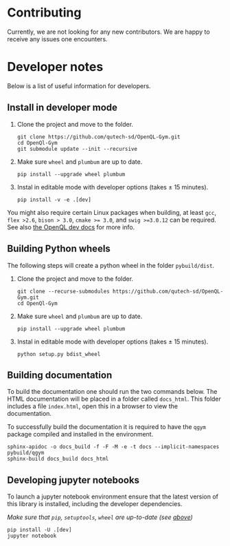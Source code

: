 # Contributing
Currently, we are not looking for any new contributors. We are happy to receive any issues one encounters.

# Developer notes
Below is a list of useful information for developers.


## Install in developer mode
1. Clone the project and move to the folder.
    ```commandline
    git clone https://github.com/qutech-sd/OpenQL-Gym.git
    cd OpenQl-Gym
    git submodule update --init --recursive
    ```
1. Make sure `wheel` and `plumbum` are up to date.
    ```commandline
    pip install --upgrade wheel plumbum
    ```
1. Instal in editable mode with developer options (takes $\pm$ 15 minutes).
    ```commandline
    pip install -v -e .[dev]

You might also require certain Linux packages when building, at least `gcc`, `flex >2.6`, `bison > 3.0`, `cmake >= 3.0`,
and `swig >=3.0.12` can be required.
See also [the OpenQL dev docs](https://openql.readthedocs.io/en/latest/developer/build.html) for more info.


## Building Python wheels
The following steps will create a python wheel in the folder `pybuild/dist`.

1. Clone the project and move to the folder.
    ```commandline
    git clone --recurse-submodules https://github.com/qutech-sd/OpenQL-Gym.git
    cd OpenQl-Gym
    ```
1. Make sure `wheel` and `plumbum` are up to date.
    ```commandline
    pip install --upgrade wheel plumbum
    ```
1. Instal in editable mode with developer options (takes $\pm$ 15 minutes).
    ```commandline
    python setup.py bdist_wheel
    ```


## Building documentation
To build the documentation one should run the two commands below.
The HTML documentation will be placed in a folder called `docs_html`. This folder includes a file `index.html`, open this
in a browser to view the documentation.

To successfully build the documentation it is required to have the `qgym` package compiled and installed in the environment.
```commandline
sphinx-apidoc -o docs_build -f -F -M -e -t docs --implicit-namespaces pybuild/qgym
sphinx-build docs_build docs_html
```

## Developing jupyter notebooks
To launch a jupyter notebook environment ensure that the latest version of this library is installed,
including the developer dependencies.

_Make sure that `pip`, `setuptools`, `wheel` are up-to-date (see [above](#installing-requirements))_
```commandline
pip install -U .[dev]
jupyter notebook
```